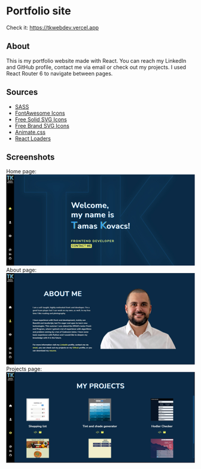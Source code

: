 # Portfolio site

Check it: https://tkwebdev.vercel.app

## About

This is my portfolio website made with React. You can reach my LinkedIn and GitHub profile, contact me via email or check out my projects. I used React Router 6 to navigate between pages.

## Sources

- [SASS]("https://sass-lang.com/")
- [FontAwesome Icons]("https://www.npmjs.com/package/@fortawesome/react-fontawesome")
- [Free Solid SVG Icons]("https://www.npmjs.com/package/@fortawesome/free-solid-svg-icons")
- [Free Brand SVG Icons]("https://www.npmjs.com/package/@fortawesome/free-brands-svg-icons")
- [Animate.css]("https://animate.style/")
- [React Loaders]("https://www.npmjs.com/package/react-loaders")

## Screenshots

Home page:
![Main page screenshot](src/Assets/Screenshots/port_main.jpg)
About page:
![About page screenshot](src/Assets/Screenshots/port_about.jpg)
Projects page:
![Project page screenshot](src/Assets/Screenshots/port_projects.jpg)
